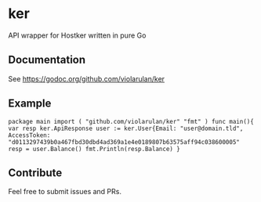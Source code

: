 # ker

API wrapper for Hostker written in pure Go

## Documentation

See https://godoc.org/github.com/violarulan/ker

## Example

`package main
import (
    "github.com/violarulan/ker"
    "fmt"
)
func main(){
    var resp ker.ApiResponse
    user := ker.User{Email: "user@domain.tld", AccessToken: "d0113297439b0a467fbd30dbd4ad369a1e4e0189807b63575aff94c038600005"
    resp = user.Balance()
    fmt.Println(resp.Balance)
}`

## Contribute

Feel free to submit issues and PRs.